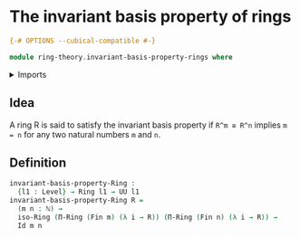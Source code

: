 # The invariant basis property of rings

```agda
{-# OPTIONS --cubical-compatible #-}

module ring-theory.invariant-basis-property-rings where
```

<details><summary>Imports</summary>

```agda
open import elementary-number-theory.natural-numbers

open import foundation.identity-types
open import foundation.universe-levels

open import ring-theory.dependent-products-rings
open import ring-theory.isomorphisms-rings
open import ring-theory.rings

open import univalent-combinatorics.standard-finite-types
```

</details>

## Idea

A ring R is said to satisfy the invariant basis property if `R^m ≅ R^n` implies
`m = n` for any two natural numbers `m` and `n`.

## Definition

```agda
invariant-basis-property-Ring :
  {l1 : Level} → Ring l1 → UU l1
invariant-basis-property-Ring R =
  (m n : ℕ) →
  iso-Ring (Π-Ring (Fin m) (λ i → R)) (Π-Ring (Fin n) (λ i → R)) →
  Id m n
```
